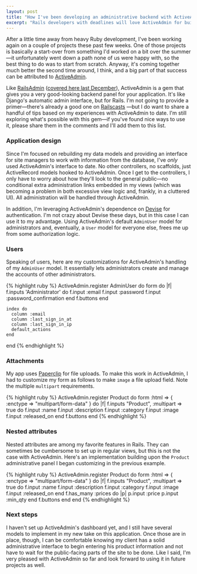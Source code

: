 ```yaml
---
layout: post
title: "How I've been developing an administrative backend with ActiveAdmin"
excerpt: "Rails developers with deadlines will love ActiveAdmin for building high-quality interfaces for managing a site's data."
---
```


After a little time away from heavy Ruby development, I've been working again on a couple of projects these past few weeks. One of those projects is basically a start-over from something I'd worked on a bit over the summer&mdash;it unfortunately went down a path none of us were happy with, so the best thing to do was to start from scratch. Anyway, it's coming together much better the second time around, I think, and a big part of that success can be attributed to [ActiveAdmin](http://activeadmin.info/).

Like [RailsAdmin](https://github.com/sferik/rails_admin) ([covered here last December](http://everydayrails.com/2010/12/17/rails-admin-panel.html)), ActiveAdmin is a gem that gives you a very good-looking backend panel for your application. It's like Django's automatic admin interface, but for Rails. I'm not going to provide a primer&mdash;there's already a good one on [Railscasts](http://railscasts.com/episodes/284-active-admin) &mdash;but I do want to share a handful of tips based on my experiences with ActiveAdmin to date. I'm still exploring what's possible with this gem&mdash;if you've found nice ways to use it, please share them in the comments and I'll add them to this list.

### Application design

Since I'm focused on rebuilding my data models and providing an interface for site managers to work with information from the database, I've _only_ used ActiveAdmin's interface to date. No other controllers, no scaffolds, just ActiveRecord models hooked to ActiveAdmin. Once I get to the controllers, I only have to worry about how they'll look to the general public&mdash;no conditional extra administration links embedded in my views (which was becoming a problem in both excessive view logic and, frankly, in a cluttered UI). All administration will be handled through ActiveAdmin.

In addition, I'm leveraging ActiveAdmin's dependence on [Devise](https://github.com/plataformatec/devise) for authentication. I'm not crazy about Devise these days, but in this case I can use it to my advantage. Using ActiveAdmin's default `AdminUser` model for administrators and, eventually, a `User` model for everyone else, frees me up from some authorization logic.

### Users

Speaking of users, here are my customizations for ActiveAdmin's handling of my `AdminUser` model. It essentially lets administrators create and manage the accounts of other administrators.

{% highlight ruby %}
  ActiveAdmin.register AdminUser do
    form do |f|
      f.inputs 'Administrator' do
        f.input :email
        f.input :password
        f.input :password_confirmation
      end
      f.buttons
    end

    index do
      column :email
      column :last_sign_in_at
      column :last_sign_in_ip
      default_actions
    end
  end
{% endhighlight %}

### Attachments

My app uses [Paperclip](https://github.com/thoughtbot/paperclip) for file uploads. To make this work in ActiveAdmin, I had to customize my form as follows to make `image` a file upload field. Note the multiple `multipart` requirements.

{% highlight ruby %}
  ActiveAdmin.register Product do
    form :html => { :enctype => "multipart/form-data" } do |f|
      f.inputs "Product", :multipart => true do
        f.input :name
        f.input :description
        f.input :category
        f.input :image
        f.input :released_on
      end
      f.buttons
    end
{% endhighlight %}

### Nested attributes

Nested attributes are among my favorite features in Rails. They can sometimes be cumbersome to set up in regular views, but this is not the case with ActiveAdmin. Here's an implementation building upon the `Product` administrative panel I began customizing in the previous example.

{% highlight ruby %}
  ActiveAdmin.register Product do
    form :html => { :enctype => "multipart/form-data" } do |f|
      f.inputs "Product", :multipart => true do
        f.input :name
        f.input :description
        f.input :category
        f.input :image
        f.input :released_on
      end
      f.has_many :prices do |p|
        p.input :price
        p.input :min_qty
      end
      f.buttons
    end
  end
{% endhighlight %}

### Next steps

I haven't set up ActiveAdmin's dashboard yet, and I still have several models to implement in my new take on this application. Once those are in place, though, I can be comfortable knowing my client has a solid administrative interface to begin entering his product information and not have to wait for the public-facing parts of the site to be done. Like I said, I'm very pleased with ActiveAdmin so far and look forward to using it in future projects as well.